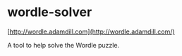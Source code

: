 # wordle-solver
[http://wordle.adamdill.com](http://wordle.adamdill.com/)

A tool to help solve the Wordle puzzle.
